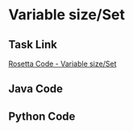 # Variable size/Set

## Task Link
[Rosetta Code - Variable size/Set](https://rosettacode.org/wiki/Variable_size/Set)

## Java Code
## Python Code

